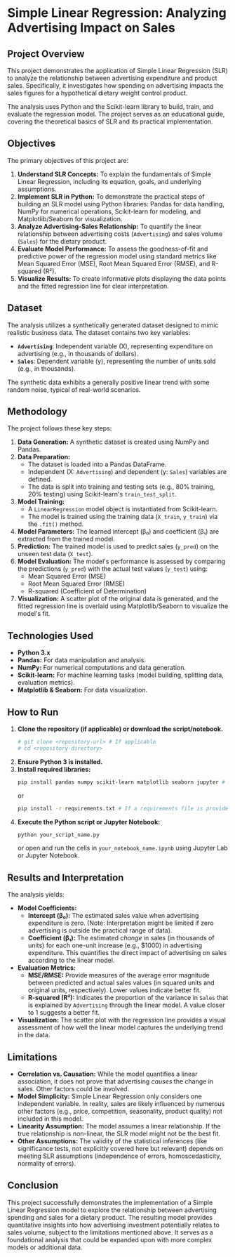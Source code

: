 # Simple Linear Regression: Analyzing Advertising Impact on Sales

## Project Overview

This project demonstrates the application of Simple Linear Regression (SLR) to analyze the relationship between advertising expenditure and product sales. Specifically, it investigates how spending on advertising impacts the sales figures for a hypothetical dietary weight control product.

The analysis uses Python and the Scikit-learn library to build, train, and evaluate the regression model. The project serves as an educational guide, covering the theoretical basics of SLR and its practical implementation.

## Objectives

The primary objectives of this project are:

1.  **Understand SLR Concepts:** To explain the fundamentals of Simple Linear Regression, including its equation, goals, and underlying assumptions.
2.  **Implement SLR in Python:** To demonstrate the practical steps of building an SLR model using Python libraries: Pandas for data handling, NumPy for numerical operations, Scikit-learn for modeling, and Matplotlib/Seaborn for visualization.
3.  **Analyze Advertising-Sales Relationship:** To quantify the linear relationship between advertising costs (`Advertising`) and sales volume (`Sales`) for the dietary product.
4.  **Evaluate Model Performance:** To assess the goodness-of-fit and predictive power of the regression model using standard metrics like Mean Squared Error (MSE), Root Mean Squared Error (RMSE), and R-squared (R²).
5.  **Visualize Results:** To create informative plots displaying the data points and the fitted regression line for clear interpretation.

## Dataset

The analysis utilizes a synthetically generated dataset designed to mimic realistic business data. The dataset contains two key variables:

*   **`Advertising`**: Independent variable (X), representing expenditure on advertising (e.g., in thousands of dollars).
*   **`Sales`**: Dependent variable (y), representing the number of units sold (e.g., in thousands).

The synthetic data exhibits a generally positive linear trend with some random noise, typical of real-world scenarios.

## Methodology

The project follows these key steps:

1.  **Data Generation:** A synthetic dataset is created using NumPy and Pandas.
2.  **Data Preparation:**
    *   The dataset is loaded into a Pandas DataFrame.
    *   Independent (X: `Advertising`) and dependent (y: `Sales`) variables are defined.
    *   The data is split into training and testing sets (e.g., 80% training, 20% testing) using Scikit-learn's `train_test_split`.
3.  **Model Training:**
    *   A `LinearRegression` model object is instantiated from Scikit-learn.
    *   The model is trained using the training data (`X_train`, `y_train`) via the `.fit()` method.
4.  **Model Parameters:** The learned intercept (β₀) and coefficient (β₁) are extracted from the trained model.
5.  **Prediction:** The trained model is used to predict sales (`y_pred`) on the unseen test data (`X_test`).
6.  **Model Evaluation:** The model's performance is assessed by comparing the predictions (`y_pred`) with the actual test values (`y_test`) using:
    *   Mean Squared Error (MSE)
    *   Root Mean Squared Error (RMSE)
    *   R-squared (Coefficient of Determination)
7.  **Visualization:** A scatter plot of the original data is generated, and the fitted regression line is overlaid using Matplotlib/Seaborn to visualize the model's fit.

## Technologies Used

*   **Python 3.x**
*   **Pandas:** For data manipulation and analysis.
*   **NumPy:** For numerical computations and data generation.
*   **Scikit-learn:** For machine learning tasks (model building, splitting data, evaluation metrics).
*   **Matplotlib & Seaborn:** For data visualization.

## How to Run

1.  **Clone the repository (if applicable) or download the script/notebook.**
    ```bash
    # git clone <repository-url> # If applicable
    # cd <repository-directory>
    ```
2.  **Ensure Python 3 is installed.**
3.  **Install required libraries:**
    ```bash
    pip install pandas numpy scikit-learn matplotlib seaborn jupyter # If using Jupyter Notebook
    ```
    or
    ```bash
    pip install -r requirements.txt # If a requirements file is provided
    ```
4.  **Execute the Python script or Jupyter Notebook:**
    ```bash
    python your_script_name.py
    ```
    or open and run the cells in `your_notebook_name.ipynb` using Jupyter Lab or Jupyter Notebook.

## Results and Interpretation

The analysis yields:

*   **Model Coefficients:**
    *   **Intercept (β₀):** The estimated sales value when advertising expenditure is zero. (Note: Interpretation might be limited if zero advertising is outside the practical range of data).
    *   **Coefficient (β₁):** The estimated *change* in sales (in thousands of units) for each one-unit increase (e.g., $1000) in advertising expenditure. This quantifies the direct impact of advertising on sales according to the linear model.
*   **Evaluation Metrics:**
    *   **MSE/RMSE:** Provide measures of the average error magnitude between predicted and actual sales values (in squared units and original units, respectively). Lower values indicate better fit.
    *   **R-squared (R²):** Indicates the proportion of the variance in `Sales` that is explained by `Advertising` through the linear model. A value closer to 1 suggests a better fit.
*   **Visualization:** The scatter plot with the regression line provides a visual assessment of how well the linear model captures the underlying trend in the data.

## Limitations

*   **Correlation vs. Causation:** While the model quantifies a linear association, it does not prove that advertising *causes* the change in sales. Other factors could be involved.
*   **Model Simplicity:** Simple Linear Regression only considers one independent variable. In reality, sales are likely influenced by numerous other factors (e.g., price, competition, seasonality, product quality) not included in this model.
*   **Linearity Assumption:** The model assumes a linear relationship. If the true relationship is non-linear, the SLR model might not be the best fit.
*   **Other Assumptions:** The validity of the statistical inferences (like significance tests, not explicitly covered here but relevant) depends on meeting SLR assumptions (independence of errors, homoscedasticity, normality of errors).

## Conclusion

This project successfully demonstrates the implementation of a Simple Linear Regression model to explore the relationship between advertising spending and sales for a dietary product. The resulting model provides quantitative insights into how advertising investment potentially relates to sales volume, subject to the limitations mentioned above. It serves as a foundational analysis that could be expanded upon with more complex models or additional data.
